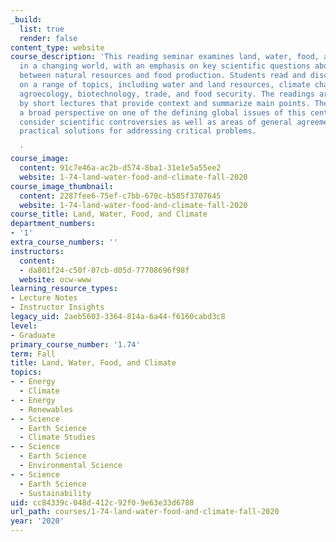 ```yaml
---
_build:
  list: true
  render: false
content_type: website
course_description: 'This reading seminar examines land, water, food, and climate
  in a changing world, with an emphasis on key scientific questions about the connections
  between natural resources and food production. Students read and discuss papers
  on a range of topics, including water and land resources, climate change, demography,
  agroecology, biotechnology, trade, and food security. The readings are supplemented
  by short lectures that provide context and summarize main points. The seminar provides
  a broad perspective on one of the defining global issues of this century. Students
  consider scientific controversies as well as areas of general agreement and examine
  practical solutions for addressing critical problems.

  '
course_image:
  content: 91c7e46a-ac2b-d574-8ba1-31e1e5a55ee2
  website: 1-74-land-water-food-and-climate-fall-2020
course_image_thumbnail:
  content: 2287fee6-75ef-c7bb-670c-b585f3707645
  website: 1-74-land-water-food-and-climate-fall-2020
course_title: Land, Water, Food, and Climate
department_numbers:
- '1'
extra_course_numbers: ''
instructors:
  content:
  - da801f24-c50f-07cb-d05d-77708696f98f
  website: ocw-www
learning_resource_types:
- Lecture Notes
- Instructor Insights
legacy_uid: 2aeb5603-3364-814a-6a44-f6160cabd3c8
level:
- Graduate
primary_course_number: '1.74'
term: Fall
title: Land, Water, Food, and Climate
topics:
- - Energy
  - Climate
- - Energy
  - Renewables
- - Science
  - Earth Science
  - Climate Studies
- - Science
  - Earth Science
  - Environmental Science
- - Science
  - Earth Science
  - Sustainability
uid: cc84339c-048d-412c-92f0-9e63e33d6788
url_path: courses/1-74-land-water-food-and-climate-fall-2020
year: '2020'
---
```


